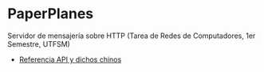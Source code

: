 PaperPlanes
===========

Servidor de mensajería sobre HTTP (Tarea de Redes de Computadores, 1er Semestre, UTFSM)

- [Referencia API y dichos chinos](https://github.com/fixmycode/PaperPlanes/wiki/Referencia-API-y-dichos-chinos)
